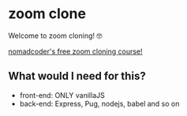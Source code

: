 # zoom clone
Welcome to zoom cloning! 🤓

[nomadcoder's free zoom cloning course!](https://nomadcoders.co/noom/lobby)

## What would I need for this?
- front-end: ONLY vanillaJS
- back-end: Express, Pug, nodejs, babel and so on
